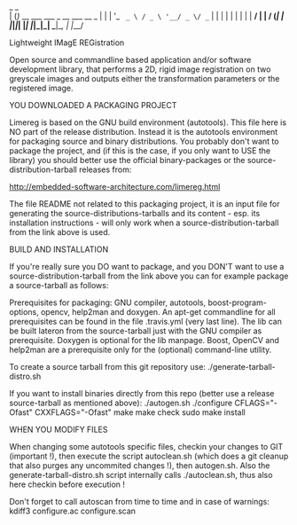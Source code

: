 _ _                               
| (_)_ __ ___   ___ _ __ ___  __ _ 
| | | '_ ` _ \ / _ \ '__/ _ \/ _` |
| | | | | | | |  __/ | |  __/ (_| |
|_|_|_| |_| |_|\___|_|  \___|\__, |
                             |___/ 

Lightweight IMagE REGistration

Open source and commandline based application and/or software development library, that performs a 2D, rigid
image registration on two greyscale images and outputs either the transformation parameters or the registered
image.

YOU DOWNLOADED A PACKAGING PROJECT

Limereg is based on the GNU build environment (autotools). This file here is NO part of the release distribution.
Instead it is the autotools environment for packaging source and binary distributions. You probably don't
want to package the project, and (if this is the case, if you only want to USE the library) you should better
use the official binary-packages or the source-distribution-tarball releases from:

  http://embedded-software-architecture.com/limereg.html

The file README not related to this packaging project, it is an input file for generating the
source-distributions-tarballs and its content - esp. its installation instructions - will only work when
a source-distribution-tarball from the link above is used.

BUILD AND INSTALLATION

If you're really sure you DO want to package, and you DON'T want to use a source-distribution-tarball from the
link above you can for example package a source-tarball as follows:

Prerequisites for packaging:
GNU compiler, autotools, boost-program-options, opencv, help2man and doxygen.
An apt-get commandline for all prerequisites can be found in the file .travis.yml (very last line).
The lib can be built lateron from the source-tarball just with the GNU compiler as prerequisite.
Doxygen is optional for the lib manpage. Boost, OpenCV and help2man are a prerequisite only for the
(optional) command-line utility.

To create a source tarball from this git repository use:
 ./generate-tarball-distro.sh

If you want to install binaries directly from this repo (better use a release source-tarball as mentioned above):
 ./autogen.sh
 ./configure CFLAGS="-Ofast" CXXFLAGS="-Ofast"
 make
 make check
 sudo make install

WHEN YOU MODIFY FILES

When changing some autotools specific files, checkin your changes to GIT (important !), then execute the script
autoclean.sh (which does a git cleanup that also purges any uncommited changes !), then autogen.sh. Also the
generate-tarball-distro.sh script internally calls ./autoclean.sh, thus also here checkin before execution !

Don't forget to call autoscan from time to time and in case of warnings: kdiff3 configure.ac configure.scan 
